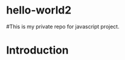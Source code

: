 # hello-world2
#This is my private repo for javascript project.
<!DOCTYPE html>
<head>
      <title>javascript coding</title>
</head>
<body>
<h1>Introduction</h1>
</body>
</html>
